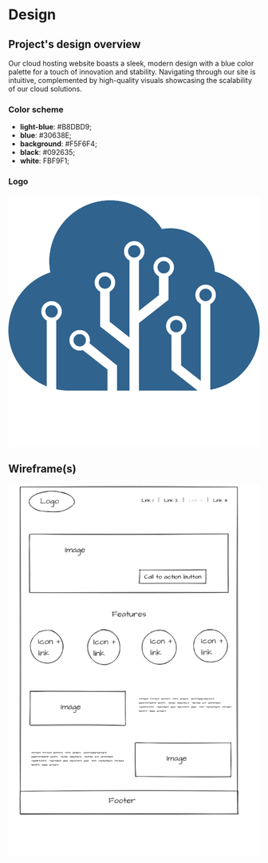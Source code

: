 # Design

## Project's design overview

Our cloud hosting website boasts a sleek, modern design with a blue color
palette for a touch of innovation and stability. Navigating through our site is
intuitive, complemented by high-quality visuals showcasing the scalability of
our cloud solutions.

### Color scheme

- **light-blue**: #B8DBD9;
- **blue**: #30638E;
- **background**: #F5F6F4;
- **black**: #092635;
- **white**: FBF9F1;

### Logo

![Logo](/public/img/logo.svg)

## Wireframe(s)

![Wireframe](/public/img/wireframe.png)
